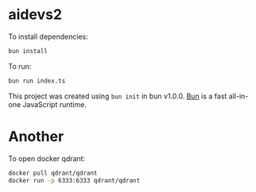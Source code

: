# aidevs2

To install dependencies:

```bash
bun install
```

To run:

```bash
bun run index.ts
```

This project was created using `bun init` in bun v1.0.0. [Bun](https://bun.sh) is a fast all-in-one JavaScript runtime.

# Another
To open docker qdrant:

```bash
docker pull qdrant/qdrant
docker run -p 6333:6333 qdrant/qdrant
```
